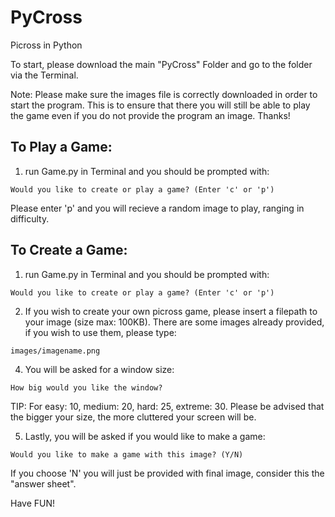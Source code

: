 # PyCross
Picross in Python 

To start, please download the main "PyCross" Folder and go to the folder via the Terminal. 

Note: Please make sure the images file is correctly downloaded in order to start the program. This is to ensure that there you will still be able to play the game even if you do not provide the program an image. Thanks! 

## **To Play a Game:**
1. run Game.py in Terminal and you should be prompted with: 
```
Would you like to create or play a game? (Enter 'c' or 'p')
```
Please enter 'p' and you will recieve a random image to play, ranging in difficulty. 


## **To Create a Game:**
1. run Game.py in Terminal and you should be prompted with: 
```
Would you like to create or play a game? (Enter 'c' or 'p')
```
2. If you wish to create your own picross game, please insert a filepath to your image (size max: 100KB). There are some images already provided, if you wish to use them, please type: 
```
images/imagename.png
```
4. You will be asked for a window size: 
```
How big would you like the window?
```
TIP: For easy: 10, medium: 20, hard: 25, extreme: 30. Please be advised that the bigger your size, the more cluttered your screen will be. 

5. Lastly, you will be asked if you would like to make a game: 
```
Would you like to make a game with this image? (Y/N)
```
If you choose 'N' you will just be provided with final image, consider this the "answer sheet". 

Have FUN! 

